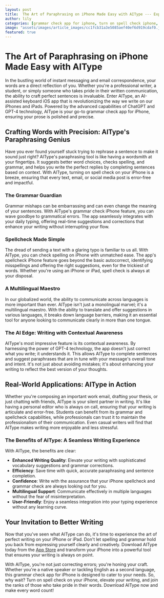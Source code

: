 ```yaml
---
layout: post
title:  The Art of Paraphrasing on iPhone Made Easy with AIType --- Explain how AIType assists in paraphrasing text on iPhones, making writing more efficient.
author: lily
categories: [grammar check app for iphone, turn on spell check iphone, spellcheck iphone, check spelling iphone, iphone spellcheck, spell check ipad, grammar check iphone]
image: "assets/images/article_images/cc1fcb31a3e5085aef40ef6d919cdaf0.jpg"
featured: true
---
```


# The Art of Paraphrasing on iPhone Made Easy with AIType

In the bustling world of instant messaging and email correspondence, your words are a direct reflection of you. Whether you're a professional writer, a student, or simply someone who takes pride in their written communication, the ability to craft perfect sentences is invaluable. Enter AIType, an AI-assisted keyboard iOS app that is revolutionizing the way we write on our iPhones and iPads. Powered by the advanced capabilities of ChatGPT and GPT-4 technology, AIType is your go-to grammar check app for iPhone, ensuring your prose is polished and precise.

## Crafting Words with Precision: AIType's Paraphrasing Genius

Have you ever found yourself stuck trying to rephrase a sentence to make it sound just right? AIType's paraphrasing tool is like having a wordsmith at your fingertips. It suggests better word choices, checks spelling, and grammar, and helps you write the perfect replies by completing sentences based on context. With AIType, turning on spell check on your iPhone is a breeze, ensuring that every text, email, or social media post is error-free and impactful.

### The Grammar Guardian

Grammar mishaps can be embarrassing and can even change the meaning of your sentences. With AIType's grammar check iPhone feature, you can wave goodbye to grammatical errors. The app seamlessly integrates with your daily typing, offering real-time suggestions and corrections that enhance your writing without interrupting your flow.

### Spellcheck Made Simple

The dread of sending a text with a glaring typo is familiar to us all. With AIType, you can check spelling on iPhone with unmatched ease. The app's spellcheck iPhone feature goes beyond the basic autocorrect, identifying misspellings and offering the right suggestions, even for the trickiest of words. Whether you're using an iPhone or iPad, spell check is always at your disposal.

### A Multilingual Maestro

In our globalized world, the ability to communicate across languages is more important than ever. AIType isn't just a monolingual marvel; it's a multilingual maestro. With the ability to translate and offer suggestions in various languages, it breaks down language barriers, making it an essential tool for anyone looking to communicate clearly in more than one tongue.

### The AI Edge: Writing with Contextual Awareness

AIType's most impressive feature is its contextual awareness. By harnessing the power of GPT-4 technology, the app doesn't just correct what you write; it understands it. This allows AIType to complete sentences and suggest paraphrases that are in tune with your message's overall tone and intent. It's not just about avoiding mistakes; it's about enhancing your writing to reflect the best version of your thoughts.

## Real-World Applications: AIType in Action

Whether you're composing an important work email, drafting your thesis, or just chatting with friends, AIType is your silent partner in writing. It's like having a personal editor who is always on call, ensuring that your writing is articulate and error-free. Students can benefit from its grammar and spellcheck capabilities, while professionals can trust it to maintain the professionalism of their communication. Even casual writers will find that AIType makes writing more enjoyable and less stressful.

### The Benefits of AIType: A Seamless Writing Experience

With AIType, the benefits are clear:

- **Enhanced Writing Quality**: Elevate your writing with sophisticated vocabulary suggestions and grammar corrections.
- **Efficiency**: Save time with quick, accurate paraphrasing and sentence completion.
- **Confidence**: Write with the assurance that your iPhone spellcheck and grammar check are always looking out for you.
- **Multilingual Support**: Communicate effectively in multiple languages without the fear of misinterpretation.
- **User-Friendly**: Enjoy a seamless integration into your typing experience without any learning curve.

## Your Invitation to Better Writing

Now that you've seen what AIType can do, it's time to experience the art of perfect writing on your iPhone or iPad. Don't let spelling and grammar hold you back from expressing yourself clearly and creatively. Download AIType today from the [App Store](https://apps.apple.com/us/app/aitype-grammar-check-keyboard/id6469163944) and transform your iPhone into a powerful tool that ensures your writing is always on point.

With AIType, you're not just correcting errors; you're honing your craft. Whether you're a native speaker or tackling English as a second language, this grammar check app for iPhone is designed to cater to your needs. So, why wait? Turn on spell check on your iPhone, elevate your writing, and join the ranks of those who take pride in their words. Download AIType now and make every word count!